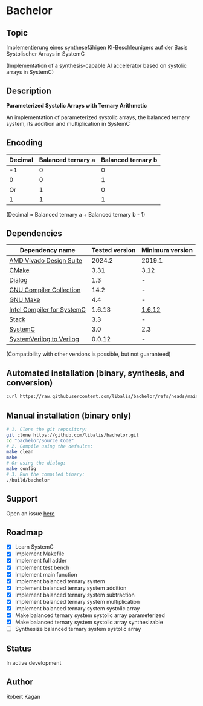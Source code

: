 # Bachelor
## Topic
Implementierung eines synthesefähigen KI-Beschleunigers auf der Basis Systolischer Arrays in SystemC

(Implementation of a synthesis-capable AI accelerator based on systolic arrays in SystemC)
## Description
**Parameterized Systolic Arrays with Ternary Arithmetic**

An implementation of parameterized systolic arrays, the balanced ternary system, its addition and multiplication in SystemC
## Encoding
| Decimal | Balanced ternary a | Balanced ternary b |
| --- | --- | --- |
| -1 | 0 | 0 |
| 0 | 0 | 1 |
| Or | 1 | 0 |
| 1 | 1 | 1 |

(Decimal = Balanced ternary a + Balanced ternary b - 1)
## Dependencies
| Dependency name | Tested version | Minimum version |
| --- | --- | --- |
| [AMD Vivado Design Suite](https://www.amd.com/en/products/software/adaptive-socs-and-fpgas/vivado.html) | 2024.2 | 2019.1 |
| [CMake](https://www.cmake.org) | 3.31 | 3.12 |
| [Dialog](https://invisible-island.net/dialog) | 1.3 | - |
| [GNU Compiler Collection](https://gcc.gnu.org) | 14.2 | - |
| [GNU Make](https://www.gnu.org/software/make) | 4.4 | - |
| [Intel Compiler for SystemC](https://github.com/intel/systemc-compiler) | 1.6.13 | [1.6.12](https://github.com/intel/systemc-compiler/issues/80) |
| [Stack](https://www.haskellstack.org) | 3.3 | - |
| [SystemC](https://www.accellera.org/downloads/standards/systemc) | 3.0 | 2.3 |
| [SystemVerilog to Verilog](https://github.com/zachjs/sv2v) | 0.0.12 | - |

(Compatibility with other versions is possible, but not guaranteed)
## Automated installation (binary, synthesis, and conversion)
```bash
curl https://raw.githubusercontent.com/libalis/bachelor/refs/heads/main/Source%20Code/sh/install.sh | bash
```
## Manual installation (binary only)
```bash
# 1. Clone the git repository:
git clone https://github.com/libalis/bachelor.git
cd "bachelor/Source Code"
# 2. Compile using the defaults:
make clean
make
# Or using the dialog:
make config
# 3. Run the compiled binary:
./build/bachelor
```
## Support
Open an issue [here](https://github.com/libalis/bachelor/issues)
## Roadmap
- [X] Learn SystemC
- [X] Implement Makefile
- [X] Implement full adder
- [X] Implement test bench
- [X] Implement main function
- [X] Implement balanced ternary system
- [X] Implement balanced ternary system addition
- [X] Implement balanced ternary system subtraction
- [X] Implement balanced ternary system multiplication
- [X] Implement balanced ternary system systolic array
- [X] Make balanced ternary system systolic array parameterized
- [X] Make balanced ternary system systolic array synthesizable
- [ ] Synthesize balanced ternary system systolic array
## Status
In active development
## Author
Robert Kagan
